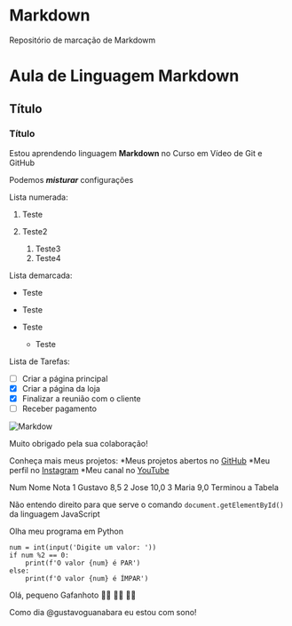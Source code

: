 # Markdown
Repositório de marcação de Markdowm

# Aula de Linguagem Markdown

 ## Título
 ### Título
 Estou aprendendo linguagem **Markdown** no Curso em Vídeo de Git e GitHub
 
 Podemos **_misturar_** configurações
 
 Lista numerada:

 1. Teste
 2. Teste2
    
    1. Teste3
    2. Teste4
 
 Lista demarcada:
 
 * Teste
 * Teste
 * Teste
   
   * Teste
 
 Lista de Tarefas:
 
 * [ ]  Criar a página principal
 * [x]  Criar a página da loja
 * [x]  Finalizar a reunião com o cliente
 * [ ]  Receber pagamento
 
 ![Markdow](https://user-images.githubusercontent.com/95879731/146459605-317ef160-2c9f-4e98-84d6-431cff980d1a.jpeg)
 
 Muito obrigado pela sua colaboração!
 
 Conheça mais meus projetos: *Meus projetos abertos no [GitHub](https://github.com/vincytarsis) *Meu perfil no [Instagram](https://www.instagram.com/vincy.tarsis/) *Meu canal no [YouTube](https://www.youtube.com/channel/UCFfFnntk10rR1QkaBryPhdg)
 
 Num	Nome	Nota
 1	Gustavo	8,5
 2	Jose	10,0
 3	Maria	9,0
 Terminou a Tabela
 
 Não entendo direito para que serve o comando `document.getElementById()` da linguagem JavaScript
 
 Olha meu programa em Python

 ```
 num = int(input('Digite um valor: '))
 if num %2 == 0:
     print(f'O valor {num} é PAR')
 else:
     print(f'O valor {num} é ÍMPAR')
 ```
 
 Olá, pequeno Gafanhoto 🖖🏼 ✋🏼 🧑‍🎓
 
 Como dia @gustavoguanabara eu estou com sono!
